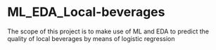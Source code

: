 # ML_EDA_Local-beverages
The scope of this project is to make use of ML and EDA to predict the quality of local beverages by means of logistic regression

